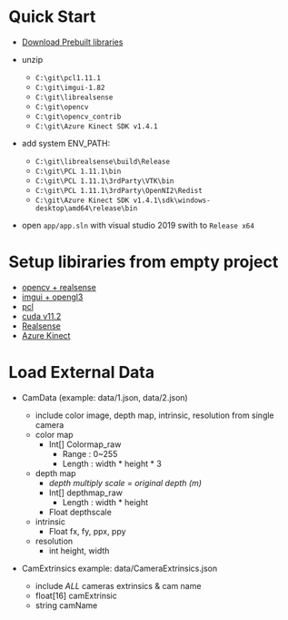 # Quick Start

- [Download Prebuilt libraries](https://drive.google.com/drive/folders/12qkwRdiAgQ-W6m_Nk8xAT9LLaW6u-mRJ?usp=sharing)

- unzip
  - `C:\git\pcl1.11.1`
  - `C:\git\imgui-1.82`
  - `C:\git\librealsense`
  - `C:\git\opencv`
  - `C:\git\opencv_contrib`
  - `C:\git\Azure Kinect SDK v1.4.1`

- add system ENV_PATH:
  - `C:\git\librealsense\build\Release`
  - `C:\git\PCL 1.11.1\bin`
  - `C:\git\PCL 1.11.1\3rdParty\VTK\bin`
  - `C:\git\PCL 1.11.1\3rdParty\OpenNI2\Redist`
  - `C:\git\Azure Kinect SDK v1.4.1\sdk\windows-desktop\amd64\release\bin`

- open `app/app.sln` with visual studio 2019 swith to `Release x64`

# Setup libiraries from empty project

- [opencv + realsense](./OpenCV-Realsesne.md)
- [imgui + opengl3](./Imgui-OpenGL3.md)
- [pcl](./pcl.md)
- [cuda v11.2](./cuda.md)
- [Realsense](./Realsense.md)
- [Azure Kinect](./azureKinect.md)

# Load External Data

+ CamData (example: data/1.json, data/2.json)
	+ include color image, depth map, intrinsic, resolution from single camera
	+ color map
		+ Int[] Colormap_raw 
			+ Range : 0~255
			+ Length : width * height * 3
	+ depth map
		+ *depth multiply scale = original depth (m)*
		+ Int[] depthmap_raw
			+ Length : width * height
		+ Float depthscale
	+ intrinsic
		+ Float fx, fy, ppx, ppy
	+ resolution
		+ int height, width

+ CamExtrinsics example: data/CameraExtrinsics.json
	+ include *ALL* cameras extrinsics & cam name
	+ float[16] camExtrinsic
	+ string camName